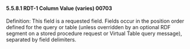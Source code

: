 #### 5.5.8.1 RDT-1 Column Value (varies) 00703

Definition: This field is a requested field. Fields occur in the position order defined for the query or table (unless overridden by an optional RDF segment on a stored procedure request or Virtual Table query message), separated by field delimiters.
